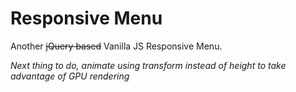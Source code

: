 # Responsive Menu
Another ~~jQuery based~~ Vanilla JS Responsive Menu.

*Next thing to do, animate using transform instead of height to take advantage of GPU rendering*
